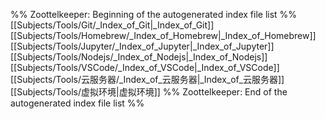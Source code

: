 %% Zoottelkeeper: Beginning of the autogenerated index file list  %%
 [[Subjects/Tools/Git/_Index_of_Git|_Index_of_Git]]
 [[Subjects/Tools/Homebrew/_Index_of_Homebrew|_Index_of_Homebrew]]
 [[Subjects/Tools/Jupyter/_Index_of_Jupyter|_Index_of_Jupyter]]
 [[Subjects/Tools/Nodejs/_Index_of_Nodejs|_Index_of_Nodejs]]
 [[Subjects/Tools/VSCode/_Index_of_VSCode|_Index_of_VSCode]]
 [[Subjects/Tools/云服务器/_Index_of_云服务器|_Index_of_云服务器]]
 [[Subjects/Tools/虚拟环境|虚拟环境]]
%% Zoottelkeeper: End of the autogenerated index file list  %%
